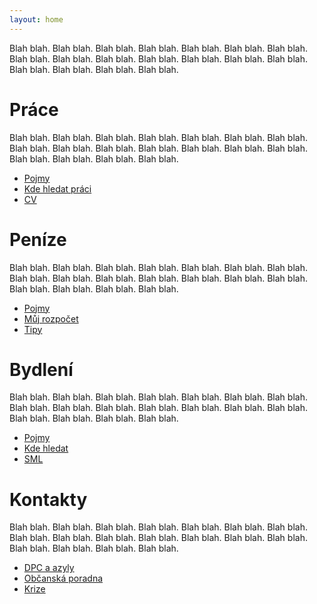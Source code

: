 ```yaml
---
layout: home
---
```


Blah blah. Blah blah. Blah blah. Blah blah. Blah blah. Blah blah. Blah blah. Blah blah. Blah blah. Blah blah. Blah blah. Blah blah. Blah blah. Blah blah. Blah blah. Blah blah. Blah blah. Blah blah.

# Práce

Blah blah. Blah blah. Blah blah. Blah blah. Blah blah. Blah blah. Blah blah. Blah blah. Blah blah. Blah blah. Blah blah. Blah blah. Blah blah. Blah blah. Blah blah. Blah blah. Blah blah. Blah blah.

* [Pojmy](prace/pojmy)
* [Kde hledat práci](prace/kde-hledat-praci)
* [CV](prace/cv)

# Peníze

Blah blah. Blah blah. Blah blah. Blah blah. Blah blah. Blah blah. Blah blah. Blah blah. Blah blah. Blah blah. Blah blah. Blah blah. Blah blah. Blah blah. Blah blah. Blah blah. Blah blah. Blah blah.

* [Pojmy](penize/pojmy)
* [Můj rozpočet](penize/muj-rozpocet)
* [Tipy](penize/tipy)

# Bydlení

Blah blah. Blah blah. Blah blah. Blah blah. Blah blah. Blah blah. Blah blah. Blah blah. Blah blah. Blah blah. Blah blah. Blah blah. Blah blah. Blah blah. Blah blah. Blah blah. Blah blah. Blah blah.

* [Pojmy](bydleni/pojmy)
* [Kde hledat](bydleni/kde-hledat)
* [SML](bydleni/sml)

# Kontakty

Blah blah. Blah blah. Blah blah. Blah blah. Blah blah. Blah blah. Blah blah. Blah blah. Blah blah. Blah blah. Blah blah. Blah blah. Blah blah. Blah blah. Blah blah. Blah blah. Blah blah. Blah blah.

* [DPC a azyly](kontakty/dpc-azyly)
* [Občanská poradna](kontakty/obcanska-poradna)
* [Krize](kontakty/krize)

